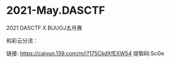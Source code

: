 # 2021-May.DASCTF
2021 DASCTF X BUUOJ五月赛

和彩云分流：

链接: https://caiyun.139.com/m/i?175CkdXfEXW54  提取码:ScGe
